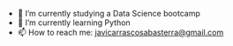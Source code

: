 
- 🔭 I’m currently studying a Data Science bootcamp
- 🌱 I’m currently learning Python
- 📫 How to reach me: javicarrascosabasterra@gmail.com


